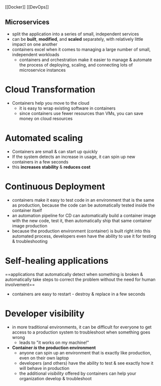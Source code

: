 [[Docker]] [[DevOps]]
## Microservices
- split the application into a series of small, independent services
- can be **built**, **modified**, and **scaled** separately, with relatively little impact on one another
- containers excel when it comes to managing a large number of small, independent workloads
    - containers and orchestration make it easier to manage & automate the process of deploying, scaling, and connecting lots of microservice instances

# Cloud Transformation
- Containers help you move to the cloud
    - it is easy to wrap existing software in containers
    - since containers use fewer resources than VMs, you can save money on cloud resources

# Automated scaling
- Containers are small & can start up quickly
- If the system detects an increase in usage, it can spin up new containers in a few seconds
- this **increases stability** & **reduces cost**

# Continuous Deployment
- containers make it easy to test code in an environment that is the same as production, because the code can be automatically tested inside the container itself
- an automation pipeline for CD can automatically build a container image with the new code, test it, then automatically ship that same container image production
- because the production environment (container) is built right into this automated process, developers even have the ability to use it for testing & troubleshooting

# Self-healing applications
==applications that automatically detect when something is broken & automatically take steps to correct the problem without the need for human involvement==
- containers are easy to restart - destroy & replace in a few seconds

# Developer visibility
- in more traditional environments, it can be difficult for everyone to get access to a production system to troubleshoot when something goes wrong
    - leads to "it works on my machine!"
- **Container *is* the production environment**
    - anyone can spin up an environment that is exactly like production, even on their own laptop
    - developers (and others) have the ability to test & see exactly how it will behave in production
    - the additional *visibility* offered by containers can help your organization develop & troubleshoot